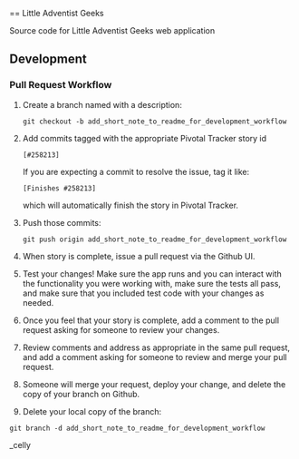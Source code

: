 == Little Adventist Geeks

Source code for Little Adventist Geeks web application

## Development

### Pull Request Workflow

  1. Create a branch named with a description:
     ```
     git checkout -b add_short_note_to_readme_for_development_workflow
     ```

  2. Add commits tagged with the appropriate Pivotal Tracker story id
     ```
     [#258213]
     ```

     If you are expecting a commit to resolve the issue, tag it like:
     ```
     [Finishes #258213]
     ```

     which will automatically finish the story in Pivotal Tracker.

  3. Push those commits:

     ```
     git push origin add_short_note_to_readme_for_development_workflow
     ```

  4. When story is complete, issue a pull request via the Github UI.
  5. Test your changes! Make sure the app runs and you can interact with the functionality you were working with, make sure the tests all pass, and make sure that you included test code with your changes as needed.
  6. Once you feel that your story is complete, add a comment to the pull request asking for someone to review your changes.
  7. Review comments and address as appropriate in the same pull request, and add a comment asking for someone to review and merge your pull request.
  8. Someone will merge your request, deploy your change, and delete the copy of your branch on Github.
  9. Delete your local copy of the branch:

  ```
  git branch -d add_short_note_to_readme_for_development_workflow
  ```

_celly
